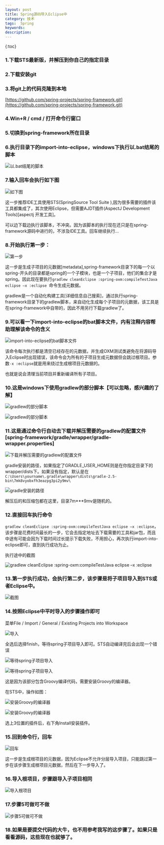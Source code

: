 ```yaml
---
layout: post
title: Spring源码导入Eclipse中
category: 技术
tags:  Spring
keywords: 
description: 
---
```


{:toc}

### 1.下载STS最新版，并解压到你自己的指定目录

### 2.下载安装git

### 3.将git上的代码克隆到本地  


[https://github.com/spring-projects/spring-framework.git](https://github.com/spring-projects/spring-framework.git)


### 4.Win+R / cmd / 打开命令行窗口

### 5.切换到spring-framework所在目录

### 6.执行目录下的import-into-eclipse，windows下执行以.bat结尾的脚本

![以.bat结尾的脚本](http://omsz9j1wp.bkt.clouddn.com/spring-in-sts-1.png)


### 7.输入回车会执行如下图

![如下图](http://omsz9j1wp.bkt.clouddn.com/spring-in-sts-2.png)


这一步推荐IDE工具使用STS(SpringSource Tool Suite ),因为很多需要的插件该工具都集成了，其次使用Eclipse，但需要AJDT插件(AspectJ Development Tools)[aspectj 开发工具]。

可以边下载边执行该脚本，不冲突。因为该脚本的执行现在还只是在spring-framework源码中进行的，不涉及IDE工具。回车继续执行…


### 8.开始执行第一步：

![第一步](http://omsz9j1wp.bkt.clouddn.com/spring-in-sts-3.png)


这一步是生成子项目的元数据[metadata],spring-framework目录下的每一个以spring-开头的目录都是spring的一个子模块，也是一个子项目，他们的集合才是spring。因此现在要执行`gradlew cleanEclipse :spring-oxm:compileTestJava eclipse –x :eclipse `命令生成元数据。
 
gradlew是一个自动化构建工具[详细信息自己搜索]，通过执行spring-framework目录下的gradlew脚本，来自动化生成每个子项目的元数据，该工具是在spring-framework中自带的，因此不用另行下载gradlew了。

### 9.可以看一下import-into-eclipse的bat脚本文件，内有注释内容帮助理解该命令的含义

![import-into-eclipse的bat脚本文件](http://omsz9j1wp.bkt.clouddn.com/spring-in-sts-4.png)


该命令每次执行都是清空已经存在的元数据，并生成OXM测试类避免在将源码导入Eclipse时出现错误，该命令会为所有的子项目生成元数据但会跳过根项目。参数`-x :eclipse`就是用来绕过生成根项目元数据的。

也就是说会清理当前项目并重新编译所有子项目。

### 10.这是windows下使用gradlew的部分脚本【可以忽略，感兴趣的了解】

![gradlew的部分脚本](http://omsz9j1wp.bkt.clouddn.com/spring-in-sts-5.png)


![gradlew的部分脚本](http://omsz9j1wp.bkt.clouddn.com/spring-in-sts-6.png)



 

### 11.这是通过命令行自动去下载并解压需要的gradlew的配置文件[spring-framework/gradle/wrapper/gradle-wrapper.properties]

![下载并解压需要的gradlew的配置文件](http://omsz9j1wp.bkt.clouddn.com/spring-in-sts-7.png)


gradle安装的路径，如果指定了GRADLE_USER_HOME则是在你指定目录下的wrapper/dists下。如果没有指定，默认是在`C:\Users\yourname\.gradle\wrapper\dists\gradle-2.5-bin\7mk8vyobxfh3eazpg3pi2y9mv\`

![gradle安装的路径](http://omsz9j1wp.bkt.clouddn.com/spring-in-sts-8.png)



解压后的和压缩包都在这里，目录7m***9mv是随机的。

### 12.直接回车执行命令

`gradlew cleanEclipse :spring-oxm:compileTestJava eclipse –x :eclipse`，该步骤是花费时间最长的一步，它会去指定地址去下载需要的工具和jar包，而且中途有可能会因为下载时间过长提示下载失败，不用担心，再次执行import-into-eclipse即可，直到执行成功为止。



执行途中的截图

![gradlew cleanEclipse :spring-oxm:compileTestJava eclipse –x :eclipse](http://omsz9j1wp.bkt.clouddn.com/spring-in-sts-9.png)



### 13.第一步执行成功，会执行第二步，该步骤是将子项目导入到STS或者Eclipse中。

![截图](http://omsz9j1wp.bkt.clouddn.com/spring-in-sts-10.png)


### 14.按照Eclipse中平时导入的步骤操作即可

菜单File / Import / General  /  Existing Projects into Workspace

![导入](http://omsz9j1wp.bkt.clouddn.com/spring-in-sts-11.png)


全选后选择finish，等待spring子项目导入即可。STS自动编译完后会出现一个错误

![等待spring子项目导入](http://omsz9j1wp.bkt.clouddn.com/spring-in-sts-12.png)


![等待spring子项目导入](http://omsz9j1wp.bkt.clouddn.com/spring-in-sts-13.png)


这是因为该部分包含Groovy编译代码，需要安装Groovy的编译器。

在STS中，操作如图：


![安装Groovy的编译器](http://omsz9j1wp.bkt.clouddn.com/spring-in-sts-17.png)


![安装Groovy的编译器](http://omsz9j1wp.bkt.clouddn.com/spring-in-sts-18.png)

选上3位置的插件后，右下角Install安装插件。
 

### 15.回到命令行，回车

![回车](http://omsz9j1wp.bkt.clouddn.com/spring-in-sts-14.png)


这一步是生成根项目的元数据，因为Eclipse不允许分层导入项目，只能跳过第一步在该步骤生成根项目元数据，然后在下一步导入了。

### 16.导入根项目，步骤跟导入子项目相同

![导入根项目](http://omsz9j1wp.bkt.clouddn.com/spring-in-sts-15.png)


### 17.步骤5可做可不做

![步骤5可做可不做](http://omsz9j1wp.bkt.clouddn.com/spring-in-sts-16.png)


### 18.如果是要提交代码的大牛，也不用参考我写的这步骤了。如果只是看看源码，这些现在也就够了。